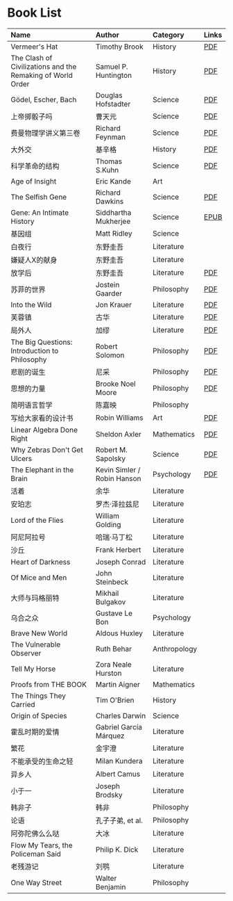 # Book List

| Name | Author | Category | Links
| :--- | :----- | :------- | :---
| Vermeer's Hat | Timothy Brook | History |[PDF](https://raw.githubusercontent.com/TechXSummit/Reading/master/assets/History/Timothy%20Brook%20-%20Vermeer's%20Hat_%20The%20Seventeenth%20Century%20and%20the%20Dawn%20of%20the%20Global%20World%20(2007%2C%20Bloomsbury%20Press).pdf)
| The Clash of Civilizations and the Remaking of World Order | Samuel P. Huntington | History |[PDF](https://raw.githubusercontent.com/TechXSummit/Reading/master/assets/History/Samuel%20P.%20Huntington%20-%20The%20Clash%20of%20Civilizations%20and%20the%20Remaking%20of%20World%20Order%20(1996%2C%20Simon%20_%20Schuster).pdf)
| Gödel, Escher, Bach | Douglas Hofstadter | Science |[PDF](https://raw.githubusercontent.com/TechXSummit/Reading/master/assets/Science/Douglas%20R.%20Hofstadter%20-%20G%C3%B6del%2C%20Escher%2C%20Bach_%20An%20Eternal%20Golden%20Braid%20(1994%2C%20Basic%20Books).pdf)
| 上帝掷骰子吗 | 曹天元 | Science | [PDF](https://raw.githubusercontent.com/TechXSummit/Reading/master/assets/Science/上帝掷骰子吗.pdf)
| 费曼物理学讲义第三卷 | Richard Feynman | Science |[PDF](https://raw.githubusercontent.com/TechXSummit/Reading/master/assets/Science/-%20Feynman%20Physics%20Lectures%20V3.pdf)
| 大外交 | 基辛格 | History |[PDF](https://raw.githubusercontent.com/TechXSummit/Reading/master/assets/History/%E4%BA%A8%E5%88%A9%C2%B7%E5%9F%BA%E8%BE%9B%E6%A0%BC%EF%BC%9A%E5%A4%A7%E5%A4%96%E4%BA%A4%20(%E6%89%AB%E6%8F%8F%E7%89%88).pdf)
| 科学革命的结构 | Thomas S.Kuhn | Science |[PDF](https://raw.githubusercontent.com/TechXSummit/Reading/master/assets/Science/%E7%A7%91%E5%AD%A6%E9%9D%A9%E5%91%BD%E7%9A%84%E7%BB%93%E6%9E%84.pdf)
| Age of Insight | Eric Kande | Art |
| The Selfish Gene | Richard Dawkins | Science |[PDF](https://raw.githubusercontent.com/TechXSummit/Reading/master/assets/Science/The%20Selfish%20Gene.pdf)
| Gene: An Intimate History | Siddhartha Mukherjee | Science |[EPUB](https://raw.githubusercontent.com/TechXSummit/Reading/master/assets/Science/Mukherjee%2C%20Siddhartha%20-%20The%20gene%20an%20intimate%20history%20(2016%2C%20Scribner).epub)
| 基因组 | Matt Ridley | Science |
| 白夜行 | 东野圭吾 | Literature |
| 嫌疑人X的献身 | 东野圭吾 | Literature |
| 放学后 | 东野圭吾 | Literature |[PDF](https://raw.githubusercontent.com/TechXSummit/Reading/master/assets/Literature/%5B%E6%94%BE%E5%AD%A6%E5%90%8E%5D.(%E3%81%BB%E3%81%86%E3%81%8B%E3%81%94).%E4%B8%9C%E9%87%8E%E5%9C%AD%E5%90%BE.%E6%96%87%E5%AD%97%E7%89%88V2.pdf)
| 苏菲的世界 | Jostein Gaarder | Philosophy |[PDF](https://raw.githubusercontent.com/TechXSummit/Reading/master/assets/Philosophy/Jostein%20Gaarder%20-%20Sophie's%20World_%20A%20Novel%20about%20the%20History%20of%20Philosophy%20(1996%2C%20Berkley).pdf)
| Into the Wild | Jon Krauer | Literature |[PDF](https://raw.githubusercontent.com/TechXSummit/Reading/master/assets/Literature/Jon%20Krakauer%20-%20Into%20the%20Wild%20(1997%2C%20Anchor).pdf)
| 芙蓉镇 | 古华 | Literature |[PDF](https://raw.githubusercontent.com/TechXSummit/Reading/master/assets/Literature/%E5%8F%A4%E5%8D%8E%EF%BC%9A%E3%80%8A%E8%8A%99%E8%93%89%E9%95%87%E3%80%8B.pdf)
| 局外人 | 加缪 | Literature |[PDF](https://raw.githubusercontent.com/TechXSummit/Reading/master/assets/Literature/%E5%8A%A0%E7%BC%AA%C2%B7%E5%B1%80%E5%A4%96%E4%BA%BA.pdf)
| The Big Questions: Introduction to Philosophy | Robert Solomon | Philosophy |[PDF](https://raw.githubusercontent.com/TechXSummit/Reading/master/assets/Philosophy/The%20Big%20Questions_%20A%20Short%20Introduction%20to%20Philosophy%20(2013%2C%20Cengage%20Learning).pdf)
| 悲剧的诞生 | 尼采 | Philosophy |[PDF](https://raw.githubusercontent.com/TechXSummit/Reading/master/assets/Philosophy/Nietzsche%20-%20The%20Birth%20Of%20Tragedy%20.pdf)
| 思想的力量 | Brooke Noel Moore | Philosophy |[PDF](https://raw.githubusercontent.com/TechXSummit/Reading/master/assets/Philosophy/Philosophy-The-Power-of-Ideas.pdf)
| 简明语言哲学 | 陈嘉映 | Philosophy |
| 写给大家看的设计书 | Robin Williams | Art |[PDF](https://raw.githubusercontent.com/TechXSummit/Reading/master/assets/Art/Non-Designer-s-Design-Book-The-3rd-Edition-.pdf)
| Linear Algebra Done Right | Sheldon Axler | Mathematics |[PDF](https://raw.githubusercontent.com/TechXSummit/Reading/master/assets/Mathematics/Linear%20Algebra%20Done%20Right.pdf)
| Why Zebras Don't Get Ulcers | Robert M. Sapolsky | Science |[PDF](https://raw.githubusercontent.com/TechXSummit/Reading/master/assets/Science/Robert%20M.%20Sapolsky-Why%20Zebras%20Don't%20Get%20Ulcers_%20An%20Updated%20Guide%20To%20Stress%2C%20Stress%20Related%20Diseases%2C%20and%20Coping%2C%203rd%20Edition%20(2004).pdf)
| The Elephant in the Brain | Kevin Simler / Robin Hanson | Psychology |[PDF](https://raw.githubusercontent.com/TechXSummit/Reading/master/assets/Psychology/Kevin%20Simler%2C%20Robin%20Hanson-The%20Elephant%20in%20the%20Brain_%20Hidden%20Motives%20in%20Everyday%20Life-Oxford%20University%20Press%20(2018).pdf)
| 活着 | 余华 | Literature |
| 安珀志 | 罗杰·泽拉兹尼 | Literature |
| Lord of the Flies | William Golding | Literature |
| 阿尼阿拉号 | 哈瑞·马丁松 | Literature |
| 沙丘 | Frank Herbert | Literature |
| Heart of Darkness | Joseph Conrad | Literature |
| Of Mice and Men | John Steinbeck | Literature |
| 大师与玛格丽特 | Mikhail Bulgakov | Literature |
| 乌合之众 | Gustave Le Bon | Psychology |
| Brave New World | Aldous Huxley | Literature |
| The Vulnerable Observer | Ruth Behar | Anthropology |
| Tell My Horse | Zora Neale Hurston | Literature |
| Proofs from THE BOOK | Martin Aigner | Mathematics |
| The Things They Carried | Tim O'Brien | History |
| Origin of Species | Charles Darwin | Science |
| 霍乱时期的爱情 | Gabriel García Márquez | Literature |
| 繁花 | 金宇澄 | Literature |
| 不能承受的生命之轻 | Milan Kundera | Literature |
| 异乡人 | Albert Camus | Literature |
| 小于一 | Joseph Brodsky | Literature |
| 韩非子 | 韩非 | Philosophy |
| 论语 | 孔子子弟, et al. | Philosophy |
| 阿弥陀佛么么哒 | 大冰 | Literature |
| Flow My Tears, the Policeman Said | Philip K. Dick | Literature |
| 老残游记 | 刘鹗 | Literature |
| One Way Street | Walter Benjamin | Philosophy |
